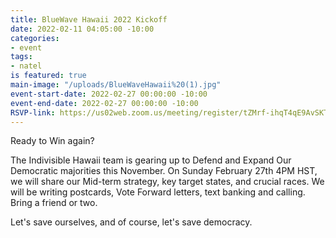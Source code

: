 ```yaml
---
title: BlueWave Hawaii 2022 Kickoff
date: 2022-02-11 04:05:00 -10:00
categories:
- event
tags:
- natel
is featured: true
main-image: "/uploads/BlueWaveHawaii%20(1).jpg"
event-start-date: 2022-02-27 00:00:00 -10:00
event-end-date: 2022-02-27 00:00:00 -10:00
RSVP-link: https://us02web.zoom.us/meeting/register/tZMrf-ihqT4qE9AvSKT0bGlNQ5u5o7jdJmn0
---
```


Ready to Win again?

The Indivisible Hawaii team is gearing up to Defend and Expand Our Democratic majorities this November. On Sunday February 27th 4PM HST, we will share our Mid-term strategy, key target states, and crucial races. We will be writing postcards, Vote Forward letters, text banking and calling. Bring a friend or two.  

Let's save ourselves, and of course, let's save democracy. 